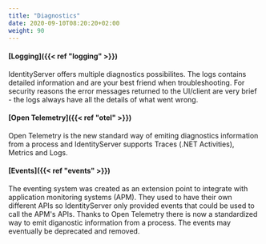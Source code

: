 ```yaml
---
title: "Diagnostics"
date: 2020-09-10T08:20:20+02:00
weight: 90
---
```


#### [**Logging**]({{< ref "logging" >}})
IdentityServer offers multiple diagnostics possibilites. The logs contains detailed information and
are your best friend when troubleshooting. For security reasons the error messages returned
to the UI/client are very brief - the logs always have all the details of what went wrong.

#### [**Open Telemetry**]({{< ref "otel" >}})
Open Telemetry is the new standard way of emiting diagnostics information from a process and
IdentityServer supports Traces (.NET Activities), Metrics and Logs.

#### [**Events**]({{< ref "events" >}})
The eventing system was created as an extension point to integrate with application monitoring 
systems (APM). They used to have their own different APIs so IdentityServer only provided events 
that could be used to call the APM's APIs. Thanks to Open Telemetry there is now a standardized 
way to emit diganostic information from a process. The events may eventually be deprecated and removed.

